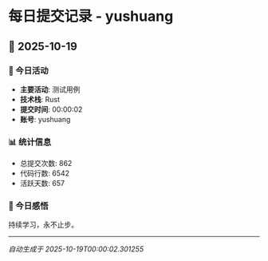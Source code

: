 # 每日提交记录 - yushuang

## 📅 2025-10-19

### 🎯 今日活动
- **主要活动**: 测试用例
- **技术栈**: Rust
- **提交时间**: 00:00:02
- **账号**: yushuang

### 📊 统计信息
- 总提交次数: 862
- 代码行数: 6542
- 活跃天数: 657

### 💭 今日感悟
持续学习，永不止步。

---
*自动生成于 2025-10-19T00:00:02.301255*
